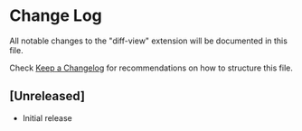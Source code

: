 # Change Log

All notable changes to the "diff-view" extension will be documented in this file.

Check [Keep a Changelog](http://keepachangelog.com/) for recommendations on how to structure this file.

## [Unreleased]

- Initial release